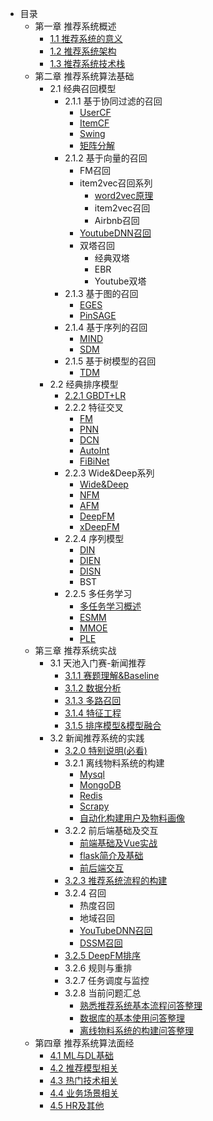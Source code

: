<!-- docs/_sidebar.md -->

- 目录
    - 第一章 推荐系统概述
        - [1.1 推荐系统的意义](/ch01/ch1.1)
        - [1.2 推荐系统架构](ch01/ch1.2)
        - [1.3 推荐系统技术栈](ch01/ch1.3)
    - 第二章 推荐系统算法基础
        - 2.1 经典召回模型
            - 2.1.1 基于协同过滤的召回
                - [UserCF](ch02/ch2.1/ch2.1.1/usercf)
                - [ItemCF](ch02/ch2.1/ch2.1.1/itemcf)
                - [Swing](ch02/ch2.1/ch2.1.1/Swing)
                - [矩阵分解](ch02/ch2.1/ch2.1.1/mf)
            - 2.1.2 基于向量的召回
                - FM召回
                - item2vec召回系列
                    - [word2vec原理](ch02/ch2.1/ch2.1.2/word2vec)
                    - item2vec召回
                    - Airbnb召回
                - [YoutubeDNN召回](ch02/ch2.1/ch2.1.2/YoutubeDNN)
                - 双塔召回
                    - 经典双塔
                    - EBR
                    - Youtube双塔
            - 2.1.3 基于图的召回
                - [EGES](ch02/ch2.1/ch2.1.3/EGES)
                - [PinSAGE](ch02/ch2.1/ch2.1.3/PinSage)
            - 2.1.4 基于序列的召回
                - [MIND](ch02/ch2.1/ch2.1.4/MIND)
                - [SDM](ch02/ch2.1/ch2.1.4/SDM)
            - 2.1.5 基于树模型的召回
                - [TDM](ch02/ch2.1/ch2.1.5/TDM)
        - 2.2 经典排序模型
            - [2.2.1 GBDT+LR](ch02/ch2.2/ch2.2.1)
            - 2.2.2 特征交叉
                - [FM](ch02/ch2.2/ch2.2.2/FM)
                - [PNN](ch02/ch2.2/ch2.2.2/PNN)
                - [DCN](ch02/ch2.2/ch2.2.2/DCN)
                - [AutoInt](ch02/ch2.2/ch2.2.2/AutoInt)
                - [FiBiNet](ch02/ch2.2/ch2.2.2/FiBiNet)
            - 2.2.3 Wide&Deep系列
                - [Wide&Deep](ch02/ch2.2/ch2.2.3/WideNDeep)
                - [NFM](ch02/ch2.2/ch2.2.3/NFM)
                - [AFM](ch02/ch2.2/ch2.2.3/AFM)
                - [DeepFM](ch02/ch2.2/ch2.2.3/DeepFM)
                - [xDeepFM](ch02/ch2.2/ch2.2.3/xDeepFM)
            - 2.2.4 序列模型
                - [DIN](ch02/ch2.2/ch2.2.4/DIN)
                - [DIEN](ch02/ch2.2/ch2.2.4/DIEN)
                - [DISN](ch02/ch2.2/ch2.2.4/DSIN)
                - BST
            - 2.2.5 多任务学习
                - [多任务学习概述](ch02/ch2.2/ch2.2.5/多任务学习概述)
                - [ESMM](ch02/ch2.2/ch2.2.5/ESSM)
                - [MMOE](ch02/ch2.2/ch2.2.5/MMOE)
                - [PLE](ch02/ch2.2/ch2.2.5/PLE)
    - 第三章 推荐系统实战
        - 3.1 天池入门赛-新闻推荐
            - [3.1.1 赛题理解&Baseline](ch03/ch3.1/markdown/ch3.1.1)
            - [3.1.2 数据分析](ch03/ch3.1/markdown/ch3.1.2)
            - [3.1.3 多路召回](ch03/ch3.1/markdown/ch3.1.3)
            - [3.1.4 特征工程](ch03/ch3.1/markdown/ch3.1.4)
            - [3.1.5 排序模型&模型融合](ch03/ch3.1/markdown/ch3.1.5)
        - 3.2 新闻推荐系统的实践
            - [3.2.0 特别说明(必看)](ch03/ch3.2/3.2)
            - 3.2.1 离线物料系统的构建
                - [Mysql](ch03/ch3.2/3.2.1.1)
                - [MongoDB](ch03/ch3.2/3.2.1.2)
                - [Redis](ch03/ch3.2/3.2.1.3)
                - [Scrapy](ch03/ch3.2/3.2.1.4)
                - [自动化构建用户及物料画像](ch03/ch3.2/3.2.1.5)
            - 3.2.2 前后端基础及交互
                - [前端基础及Vue实战](ch03/ch3.2/3.2.2.1)
                - [flask简介及基础](ch03/ch3.2/3.2.2.2)
                - [前后端交互](ch03/ch3.2/3.2.2.3)
            - [3.2.3 推荐系统流程的构建](ch03/ch3.2/3.2.3)
            - 3.2.4 召回
                - 热度召回
                - 地域召回
                - [YouTubeDNN召回](ch03/ch3.2/3.2.4.3)
                - [DSSM召回](ch03/ch3.2/3.2.4.4)
            - [3.2.5 DeepFM排序](ch03/ch3.2/3.2.5)
            - 3.2.6 规则与重排
            - 3.2.7 任务调度与监控
            - 3.2.8 当前问题汇总
                - [熟悉推荐系统基本流程问答整理](ch03/ch3.2/3.2.8.1)
                - [数据库的基本使用问答整理](ch03/ch3.2/3.2.8.2)
                - [离线物料系统的构建问答整理](ch03/ch3.2/3.2.8.3)
    - 第四章 推荐系统算法面经
        - [4.1 ML与DL基础](ch04/ch4.1)
        - [4.2 推荐模型相关](ch04/ch4.2)
        - [4.3 热门技术相关](ch04/ch4.3)
        - [4.4 业务场景相关](ch04/ch4.4)
        - [4.5 HR及其他](ch04/ch4.5)

